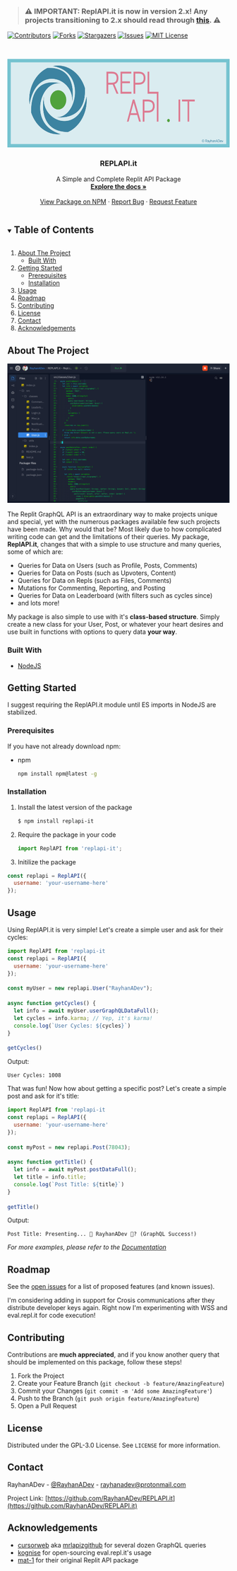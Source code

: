 > ### ⚠️ **IMPORTANT**: ReplAPI.it is now in version 2.x! Any projects transitioning to 2.x should read through [this](https://github.com/RayhanADev/ReplAPI.it/releases/tag/v2.0.6). ⚠️

[![Contributors][contributors-shield]][contributors-url]
[![Forks][forks-shield]][forks-url]
[![Stargazers][stars-shield]][stars-url]
[![Issues][issues-shield]][issues-url]
[![MIT License][license-shield]][license-url]

<!-- PROJECT LOGO -->
<br />
<p align="center">
  <a href="https://github.com/RayhanADev/REPLAPI.it">
    <img src="images/logo.jpg" alt="Logo" width="600" height="200">
  </a>

  <h3 align="center">REPLAPI.it</h3>

  <p align="center">
    A Simple and Complete Replit API Package
    <br />
    <a href="https://replapi-it-docs.vercel.app/"><strong>Explore the docs »</strong></a>
    <br />
    <br />
    <a href="https://www.npmjs.com/package/replapi-it">View Package on NPM</a>
    ·
    <a href="https://github.com/RayhanADev/REPLAPI.it/issues">Report Bug</a>
    ·
    <a href="https://github.com/RayhanADev/REPLAPI.it/issues">Request Feature</a>
  </p>
</p>



<!-- TABLE OF CONTENTS -->
<details open="open">
  <summary><h2 style="display: inline-block">Table of Contents</h2></summary>
  <ol>
    <li>
      <a href="#about-the-project">About The Project</a>
      <ul>
        <li><a href="#built-with">Built With</a></li>
      </ul>
    </li>
    <li>
      <a href="#getting-started">Getting Started</a>
      <ul>
        <li><a href="#prerequisites">Prerequisites</a></li>
        <li><a href="#installation">Installation</a></li>
      </ul>
    </li>
    <li><a href="#usage">Usage</a></li>
    <li><a href="#roadmap">Roadmap</a></li>
    <li><a href="#contributing">Contributing</a></li>
    <li><a href="#license">License</a></li>
    <li><a href="#contact">Contact</a></li>
    <li><a href="#acknowledgements">Acknowledgements</a></li>
  </ol>
</details>



<!-- ABOUT THE PROJECT -->
## About The Project

[![Code Screenshot](images/screenshot.jpg)](https://replit.com/@RayhanADev/ReplAPIit)

The Replit GraphQL API is an extraordinary way to make projects unique and special, yet with the numerous packages available few such projects have been made. Why would that be? Most likely due to how complicated writing code can get and the limitations of their queries. My package, **ReplAPI.it**, changes that with a simple to use structure and many queries, some of which are:

* Queries for Data on Users (such as Profile, Posts, Comments)
* Queries for Data on Posts (such as Upvoters, Content)
* Queries for Data on Repls (such as Files, Comments)
* Mutations for Commenting, Reporting, and Posting
* Queries for Data on Leaderboard (with filters such as cycles since)
* and lots more!

My package is also simple to use with it's **class-based structure**. Simply create a new class for your User, Post, or whatever your heart desires and use built in functions with options to query data **your way**.

### Built With

* [NodeJS](https://github.com/nodejs/node)

## Getting Started

I suggest requiring the ReplAPI.it module until ES imports in NodeJS are stabilized.

### Prerequisites

If you have not already download npm:
* npm
  ```sh
  npm install npm@latest -g
  ```

### Installation

1. Install the latest version of the package
   ```sh
   $ npm install replapi-it
   ```
2. Require the package in your code
   ```js
   import ReplAPI from 'replapi-it';
   ``` 
3. Initilize the package
  ```js
  const replapi = ReplAPI({
    username: 'your-username-here'
  });
  ```

## Usage

Using ReplAPI.it is very simple! Let's create a simple user and ask for their cycles:
 ```js
 import ReplAPI from 'replapi-it
 const replapi = ReplAPI({
   username: 'your-username-here'
 });
 
 const myUser = new replapi.User("RayhanADev");

 async function getCycles() {
   let info = await myUser.userGraphQLDataFull();
   let cycles = info.karma; // Yep, it's karma!
   console.log(`User Cycles: ${cycles}`)
 }
 
 getCycles()
 ```

Output:
 ```
 User Cycles: 1008
 ```


That was fun! Now how about getting a specific post? Let's create a simple post and ask for it's title:
 ```js
 import ReplAPI from 'replapi-it
 const replapi = ReplAPI({
   username: 'your-username-here'
 });

 const myPost = new replapi.Post(78043);

 async function getTitle() {
   let info = await myPost.postDataFull();
   let title = info.title;
   console.log(`Post Title: ${title}`)
 }
 
 getTitle()
 ```
Output:
 ```
 Post Title: Presenting... 🤔 RayhanADev 🤔? (GraphQL Success!)
 ```

_For more examples, please refer to the [Documentation](https://replapi-it-docs.vercel.app/)_

## Roadmap

See the [open issues](https://github.com/RayhanADev/REPLAPI.it/issues) for a list of proposed features (and known issues).

I'm considering adding in support for Crosis communications after they distribute developer keys again. Right now I'm experimenting with WSS and eval.repl.it for code execution!

## Contributing

Contributions are **much appreciated**, and if you know another query that should be implemented on this package, follow these steps!

1. Fork the Project
2. Create your Feature Branch (`git checkout -b feature/AmazingFeature`)
3. Commit your Changes (`git commit -m 'Add some AmazingFeature'`)
4. Push to the Branch (`git push origin feature/AmazingFeature`)
5. Open a Pull Request

## License

Distributed under the GPL-3.0 License. See `LICENSE` for more information.

## Contact

RayhanADev - [@RayhanADev](https://replit.com/@RayhanADev) - rayhanadev@protonmail.com

Project Link: [https://github.com/RayhanADev/REPLAPI.it](https://github.com/RayhanADev/REPLAPI.it)

## Acknowledgements

* [cursorweb](https://github.com/cursorweb) aka [mrlapizgithub](https://github.com/mrlapizgithub) for several dozen GraphQL queries
* [kognise](https://github.com/kognise) for open-sourcing eval.repl.it's usage
* [mat-1](https://github.com/mat-1) for their original Replit API package





<!-- MARKDOWN LINKS & IMAGES -->
<!-- https://www.markdownguide.org/basic-syntax/#reference-style-links -->
[contributors-shield]: https://img.shields.io/github/contributors/RayhanADev/REPLAPI.it.svg?style=for-the-badge
[contributors-url]: https://github.com/RayhanADev/REPLAPI.it/graphs/contributors
[forks-shield]: https://img.shields.io/github/forks/RayhanADev/REPLAPI.it.svg?style=for-the-badge
[forks-url]: https://github.com/RayhanADev/REPLAPI.it/network/members
[stars-shield]: https://img.shields.io/github/stars/RayhanADev/REPLAPI.it.svg?style=for-the-badge
[stars-url]: https://github.com/RayhanADev/REPLAPI.it/stargazers
[issues-shield]: https://img.shields.io/github/issues/RayhanADev/REPLAPI.it.svg?style=for-the-badge
[issues-url]: https://github.com/RayhanADev/REPLAPI.it/issues
[license-shield]: https://img.shields.io/github/license/RayhanADev/REPLAPI.it.svg?style=for-the-badge
[license-url]: https://github.com/RayhanADev/REPLAPI.it/blob/master/LICENSE.txt
